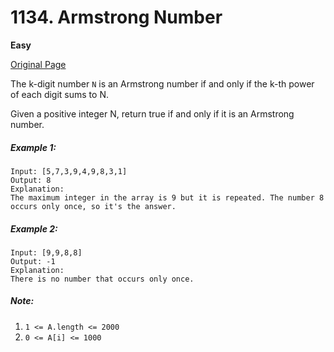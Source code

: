 # 1134. Armstrong Number

**Easy**

[Original Page](https://leetcode.com/problems/armstrong-number/)

The k-digit number `N` is an Armstrong number if and only if the k-th power of each digit sums to N.

Given a positive integer N, return true if and only if it is an Armstrong number.

##### Example 1:
```
Input: [5,7,3,9,4,9,8,3,1]
Output: 8
Explanation: 
The maximum integer in the array is 9 but it is repeated. The number 8 occurs only once, so it's the answer.
```

##### Example 2:
```
Input: [9,9,8,8]
Output: -1
Explanation: 
There is no number that occurs only once.
```

##### Note:
1. `1 <= A.length <= 2000`
2. `0 <= A[i] <= 1000`
